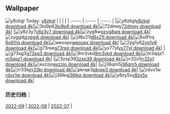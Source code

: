 ## Wallpaper
![y8zkgl](https://w.wallhaven.cc/full/y8/wallhaven-y8zkgl.jpg) Today: [y8zkgl](https://th.wallhaven.cc/small/y8/y8zkgl.jpg)
|      |      |      |
| :----: | :----: | :----: |
|![y8zkgl](https://th.wallhaven.cc/small/y8/y8zkgl.jpg)[y8zkgl download 4k](https://wallhaven.cc/w/y8zkgl)|![3lo9p6](https://th.wallhaven.cc/small/3l/3lo9p6.jpg)[3lo9p6 download 4k](https://wallhaven.cc/w/3lo9p6)|![72dmey](https://th.wallhaven.cc/small/72/72dmey.jpg)[72dmey download 4k](https://wallhaven.cc/w/72dmey)|
|![y8z3y7](https://th.wallhaven.cc/small/y8/y8z3y7.jpg)[y8z3y7 download 4k](https://wallhaven.cc/w/y8z3y7)|![zyg8wg](https://th.wallhaven.cc/small/zy/zyg8wg.jpg)[zyg8wg download 4k](https://wallhaven.cc/w/zyg8wg)|![zyggdj](https://th.wallhaven.cc/small/zy/zyggdj.jpg)[zyggdj download 4k](https://wallhaven.cc/w/zyggdj)|
|![d6x21l](https://th.wallhaven.cc/small/d6/d6x21l.jpg)[d6x21l download 4k](https://wallhaven.cc/w/d6x21l)|![6o91rq](https://th.wallhaven.cc/small/6o/6o91rq.jpg)[6o91rq download 4k](https://wallhaven.cc/w/6o91rq)|![weoopx](https://th.wallhaven.cc/small/we/weoopx.jpg)[weoopx download 4k](https://wallhaven.cc/w/weoopx)|
|![2yg1y6](https://th.wallhaven.cc/small/2y/2yg1y6.jpg)[2yg1y6 download 4k](https://wallhaven.cc/w/2yg1y6)|![g73ree](https://th.wallhaven.cc/small/g7/g73ree.jpg)[g73ree download 4k](https://wallhaven.cc/w/g73ree)|![yx77yl](https://th.wallhaven.cc/small/yx/yx77yl.jpg)[yx77yl download 4k](https://wallhaven.cc/w/yx77yl)|
|![g73xg3](https://th.wallhaven.cc/small/g7/g73xg3.jpg)[g73xg3 download 4k](https://wallhaven.cc/w/g73xg3)|![9m3vkd](https://th.wallhaven.cc/small/9m/9m3vkd.jpg)[9m3vkd download 4k](https://wallhaven.cc/w/9m3vkd)|![m3qqz1](https://th.wallhaven.cc/small/m3/m3qqz1.jpg)[m3qqz1 download 4k](https://wallhaven.cc/w/m3qqz1)|
|![3zxp39](https://th.wallhaven.cc/small/3z/3zxp39.jpg)[3zxp39 download 4k](https://wallhaven.cc/w/3zxp39)|![rr32o1](https://th.wallhaven.cc/small/rr/rr32o1.jpg)[rr32o1 download 4k](https://wallhaven.cc/w/rr32o1)|![exzzjo](https://th.wallhaven.cc/small/ex/exzzjo.jpg)[exzzjo download 4k](https://wallhaven.cc/w/exzzjo)|
|![j36qm5](https://th.wallhaven.cc/small/j3/j36qm5.jpg)[j36qm5 download 4k](https://wallhaven.cc/w/j36qm5)|![rr33kj](https://th.wallhaven.cc/small/rr/rr33kj.jpg)[rr33kj download 4k](https://wallhaven.cc/w/rr33kj)|![pkrqe3](https://th.wallhaven.cc/small/pk/pkrqe3.jpg)[pkrqe3 download 4k](https://wallhaven.cc/w/pkrqe3)|
|![rdvx1w](https://th.wallhaven.cc/small/rd/rdvx1w.jpg)[rdvx1w download 4k](https://wallhaven.cc/w/rdvx1w)|![j36lkq](https://th.wallhaven.cc/small/j3/j36lkq.jpg)[j36lkq download 4k](https://wallhaven.cc/w/j36lkq)|![y8zy5x](https://th.wallhaven.cc/small/y8/y8zy5x.jpg)[y8zy5x download 4k](https://wallhaven.cc/w/y8zy5x)|

### 历史归档：
[2022-09](https://github.com/april-projects/april-wallpaper/tree/main/picture/2022-09/) | [2022-08](https://github.com/april-projects/april-wallpaper/tree/main/picture/2022-08/) | [2022-07](https://github.com/april-projects/april-wallpaper/tree/main/picture/2022-07/) | 